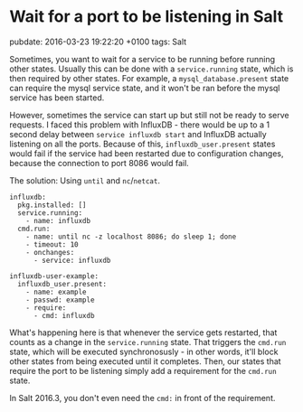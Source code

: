 # Wait for a port to be listening in Salt
pubdate: 2016-03-23 19:22:20 +0100
tags: Salt

Sometimes, you want to wait for a service to be running before running other
states. Usually this can be done with a `service.running` state, which is then
required by other states. For example, a `mysql_database.present` state can
require the mysql service state, and it won't be ran before the mysql service
has been started.

However, sometimes the service can start up but still not be ready to serve
requests. I faced this problem with InfluxDB - there would be up to a 1 second
delay between `service influxdb start` and InfluxDB actually listening on all
the ports. Because of this, `influxdb_user.present` states would fail if the
service had been restarted due to configuration changes, because the connection
to port 8086 would fail.

The solution: Using `until` and `nc`/`netcat`.

    influxdb:
      pkg.installed: []
      service.running:
        - name: influxdb
      cmd.run:
        - name: until nc -z localhost 8086; do sleep 1; done
        - timeout: 10
        - onchanges:
          - service: influxdb

    influxdb-user-example:
      influxdb_user.present:
        - name: example
        - passwd: example
        - require:
          - cmd: influxdb

What's happening here is that whenever the service gets restarted, that counts
as a change in the `service.running` state. That triggers the `cmd.run` state,
which will be executed synchronosusly - in other words, it'll block other states
from being executed until it completes. Then, our states that require the port
to be listening simply add a requirement for the `cmd.run` state.

In Salt 2016.3, you don't even need the `cmd:` in front of the requirement.

